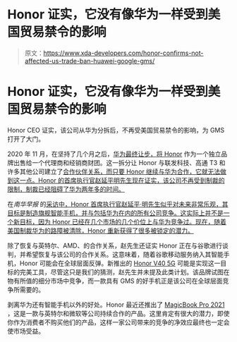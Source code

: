 # Honor 证实，它没有像华为一样受到美国贸易禁令的影响

> 原文：<https://www.xda-developers.com/honor-confirms-not-affected-us-trade-ban-huawei-google-gms/>

# Honor 证实，它没有像华为一样受到美国贸易禁令的影响

Honor CEO 证实，该公司从华为分拆后，不再受美国贸易禁令的影响，为 GMS 打开了大门。

2020 年 11 月，在坚持了几个月之后，[华为最终让步，将 Honor](https://www.xda-developers.com/huawei-has-sold-honor-smartphone-brand/) 作为一个独立品牌出售给一个代理商和经销商财团。这一拆分让 Honor 与联发科技、高通 T3 和许多其他公司建立了[合作伙伴关系，而只要 Honor 继续与华为合作，它就无法做到这一点。Honor 的首席执行官赵延平明先生现在证实，该公司不再受到制裁的限制，制裁已经阻碍了华为两年多的时间。](https://www.xda-developers.com/honor-signs-partnerships-mediatek-qualcomm-more-recent-split/)

在*南华早报* 的[采访中，Honor 首席执行官赵延平·明先生似乎对未来非常乐观，其目标是制造旗舰智能手机，并与包括华为在内的所有公司竞争。这实际上并不是一个新目标，因为 Honor 已经在几个市场的几个价位上与华为竞争过。现在，随着美国制裁华为的路障被清除，Honor 重新获得了很多被锁定的潜力。](https://www.scmp.com/tech/gear/article/3119278/honor-ceo-speaks-out-unburdened-us-sanctions-huawei-budget-smartphone)

除了恢复与英特尔、AMD、的合作关系，赵先生还证实 Honor 正在与谷歌进行谈判，并希望恢复与该公司的合作关系。这意味着，随着谷歌移动服务纳入其智能手机，Honor 可能会在全球层面反弹。新推出的 [Honor V40 5G](https://www.xda-developers.com/honor-v40-5g-unveiled-mediatek-dimensity-1000-plus-china/) 可能是实现这一目标的完美工具，尽管这只是我们的猜测，赵先生并未提及此类计划。该品牌试图在物有所值的细分市场中竞争，而一款具有 GMS 的好手机正是该公司在全球层面竞争所需要的。

剥离华为还有智能手机以外的好处。Honor 最近还推出了 [MagicBook Pro 2021](https://www.xda-developers.com/honor-launches-band-6-smart-band-magicbook-pro-2021-laptop/) ，这是一款与英特尔和微软等公司持续合作的产品。这里肯定有很大的潜力，即使你作为消费者不购买他们的产品，这样一家公司带来的竞争的净效应最终也一定会使市场受益。